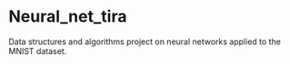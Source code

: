 # Neural_net_tira
Data structures and algorithms project on neural networks applied to the MNIST dataset.
